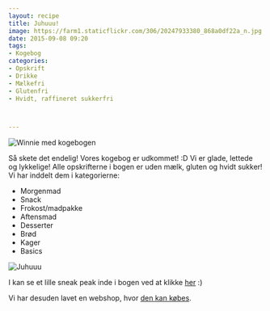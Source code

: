 ```yaml
---
layout: recipe
title: Juhuuu!
image: https://farm1.staticflickr.com/306/20247933380_868a0df22a_n.jpg
date: 2015-09-08 09:20
tags:
- Kogebog
categories:
- Opskrift
- Drikke
- Mælkefri
- Glutenfri
- Hvidt, raffineret sukkerfri



---
```


![Winnie med kogebogen](https://farm6.staticflickr.com/5648/21051581348_c135396177_o.jpg) 

Så skete det endelig! Vores kogebog er udkommet! :D Vi er glade, lettede og lykkelige! Alle opskrifterne i bogen er uden mælk, gluten og hvidt sukker! Vi har inddelt dem i kategorierne: 

- Morgenmad 
- Snack
- Frokost/madpakke 
- Aftensmad
- Desserter
- Brød
- Kager
- Basics

![Juhuuu](https://farm1.staticflickr.com/306/20247933380_868a0df22a_z.jpg) 

I kan se et lille sneak peak inde i bogen ved at klikke [her](http://issuu.com/lr_carlsen/docs/femme_food_-_l__sepr__ve) :)

Vi har desuden lavet en webshop, hvor [den kan købes](http://188.166.105.206:8080/shop/). 
















